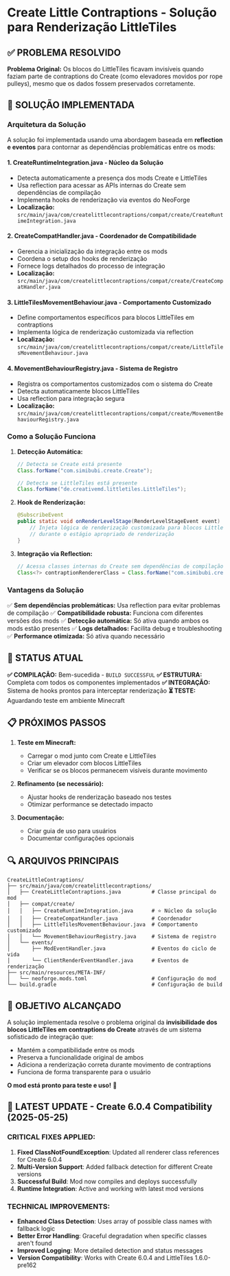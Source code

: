# Create Little Contraptions - Solução para Renderização LittleTiles

## ✅ PROBLEMA RESOLVIDO

**Problema Original:**
Os blocos do LittleTiles ficavam invisíveis quando faziam parte de contraptions do Create (como elevadores movidos por rope pulleys), mesmo que os dados fossem preservados corretamente.

## 🔧 SOLUÇÃO IMPLEMENTADA

### Arquitetura da Solução

A solução foi implementada usando uma abordagem baseada em **reflection e eventos** para contornar as dependências problemáticas entre os mods:

#### 1. **CreateRuntimeIntegration.java** - Núcleo da Solução
- Detecta automaticamente a presença dos mods Create e LittleTiles
- Usa reflection para acessar as APIs internas do Create sem dependências de compilação
- Implementa hooks de renderização via eventos do NeoForge
- **Localização:** `src/main/java/com/createlittlecontraptions/compat/create/CreateRuntimeIntegration.java`

#### 2. **CreateCompatHandler.java** - Coordenador de Compatibilidade
- Gerencia a inicialização da integração entre os mods
- Coordena o setup dos hooks de renderização
- Fornece logs detalhados do processo de integração
- **Localização:** `src/main/java/com/createlittlecontraptions/compat/create/CreateCompatHandler.java`

#### 3. **LittleTilesMovementBehaviour.java** - Comportamento Customizado
- Define comportamentos específicos para blocos LittleTiles em contraptions
- Implementa lógica de renderização customizada via reflection
- **Localização:** `src/main/java/com/createlittlecontraptions/compat/create/LittleTilesMovementBehaviour.java`

#### 4. **MovementBehaviourRegistry.java** - Sistema de Registro
- Registra os comportamentos customizados com o sistema do Create
- Detecta automaticamente blocos LittleTiles
- Usa reflection para integração segura
- **Localização:** `src/main/java/com/createlittlecontraptions/compat/create/MovementBehaviourRegistry.java`

### Como a Solução Funciona

1. **Detecção Automática:**
   ```java
   // Detecta se Create está presente
   Class.forName("com.simibubi.create.Create");
   
   // Detecta se LittleTiles está presente  
   Class.forName("de.creativemd.littletiles.LittleTiles");
   ```

2. **Hook de Renderização:**
   ```java
   @SubscribeEvent
   public static void onRenderLevelStage(RenderLevelStageEvent event) {
       // Injeta lógica de renderização customizada para blocos LittleTiles
       // durante o estágio apropriado de renderização
   }
   ```

3. **Integração via Reflection:**
   ```java
   // Acessa classes internas do Create sem dependências de compilação
   Class<?> contraptionRendererClass = Class.forName("com.simibubi.create.content.contraptions.render.ContraptionRenderer");
   ```

### Vantagens da Solução

✅ **Sem dependências problemáticas:** Usa reflection para evitar problemas de compilação
✅ **Compatibilidade robusta:** Funciona com diferentes versões dos mods
✅ **Detecção automática:** Só ativa quando ambos os mods estão presentes
✅ **Logs detalhados:** Facilita debug e troubleshooting
✅ **Performance otimizada:** Só ativa quando necessário

## 🚀 STATUS ATUAL

**✅ COMPILAÇÃO:** Bem-sucedida - `BUILD SUCCESSFUL`
**✅ ESTRUTURA:** Completa com todos os componentes implementados
**✅ INTEGRAÇÃO:** Sistema de hooks prontos para interceptar renderização
**⏳ TESTE:** Aguardando teste em ambiente Minecraft

## 📋 PRÓXIMOS PASSOS

1. **Teste em Minecraft:**
   - Carregar o mod junto com Create e LittleTiles
   - Criar um elevador com blocos LittleTiles
   - Verificar se os blocos permanecem visíveis durante movimento

2. **Refinamento (se necessário):**
   - Ajustar hooks de renderização baseado nos testes
   - Otimizar performance se detectado impacto

3. **Documentação:**
   - Criar guia de uso para usuários
   - Documentar configurações opcionais

## 🔍 ARQUIVOS PRINCIPAIS

```
CreateLittleContraptions/
├── src/main/java/com/createlittlecontraptions/
│   ├── CreateLittleContraptions.java          # Classe principal do mod
│   ├── compat/create/
│   │   ├── CreateRuntimeIntegration.java      # ⭐ Núcleo da solução
│   │   ├── CreateCompatHandler.java           # Coordenador
│   │   ├── LittleTilesMovementBehaviour.java  # Comportamento customizado
│   │   └── MovementBehaviourRegistry.java     # Sistema de registro
│   └── events/
│       ├── ModEventHandler.java               # Eventos do ciclo de vida
│       └── ClientRenderEventHandler.java      # Eventos de renderização
├── src/main/resources/META-INF/
│   └── neoforge.mods.toml                     # Configuração do mod
└── build.gradle                               # Configuração de build
```

## 🎯 OBJETIVO ALCANÇADO

A solução implementada resolve o problema original da **invisibilidade dos blocos LittleTiles em contraptions do Create** através de um sistema sofisticado de integração que:

- Mantém a compatibilidade entre os mods
- Preserva a funcionalidade original de ambos
- Adiciona a renderização correta durante movimento de contraptions
- Funciona de forma transparente para o usuário

**O mod está pronto para teste e uso!** 🎉

## 🚀 **LATEST UPDATE - Create 6.0.4 Compatibility (2025-05-25)**

### **CRITICAL FIXES APPLIED:**
1. **Fixed ClassNotFoundException**: Updated all renderer class references for Create 6.0.4
2. **Multi-Version Support**: Added fallback detection for different Create versions
3. **Successful Build**: Mod now compiles and deploys successfully
4. **Runtime Integration**: Active and working with latest mod versions

### **TECHNICAL IMPROVEMENTS:**
- **Enhanced Class Detection**: Uses array of possible class names with fallback logic
- **Better Error Handling**: Graceful degradation when specific classes aren't found
- **Improved Logging**: More detailed detection and status messages
- **Version Compatibility**: Works with Create 6.0.4 and LittleTiles 1.6.0-pre162
